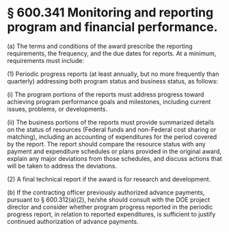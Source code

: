# § 600.341   Monitoring and reporting program and financial performance.

(a) The terms and conditions of the award prescribe the reporting requirements, the frequency, and the due dates for reports. At a minimum, requirements must include:


(1) Periodic progress reports (at least annually, but no more frequently than quarterly) addressing both program status and business status, as follows:


(i) The program portions of the reports must address progress toward achieving program performance goals and milestones, including current issues, problems, or developments.


(ii) The business portions of the reports must provide summarized details on the status of resources (Federal funds and non-Federal cost sharing or matching), including an accounting of expenditures for the period covered by the report. The report should compare the resource status with any payment and expenditure schedules or plans provided in the original award, explain any major deviations from those schedules, and discuss actions that will be taken to address the deviations.


(2) A final technical report if the award is for research and development.


(b) If the contracting officer previously authorized advance payments, pursuant to § 600.312(a)(2), he/she should consult with the DOE project director and consider whether program progress reported in the periodic progress report, in relation to reported expenditures, is sufficient to justify continued authorization of advance payments.




